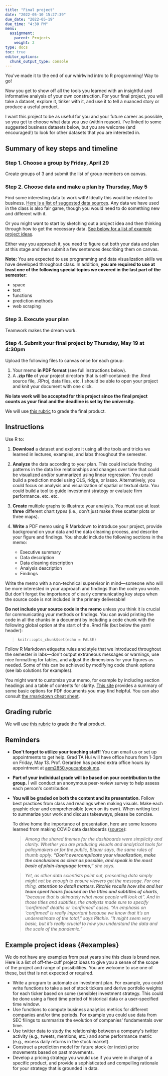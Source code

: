 ```yaml
---
title: "Final project"
date: "2022-05-10 15:27:39"
due_date: "2022-05-19"
due_time: "4:30 PM"
menu:
  assignment:
    parent: Projects
    weight: 2
type: docs
toc: true
editor_options: 
  chunk_output_type: console
---
```


You've made it to the end of our whirlwind intro to R programming! Way to go!

Now you get to show off all the tools you learned with an insightful and informative analysis of your own construction. For your final project, you will take a dataset, explore it, tinker with it, and use it to tell a nuanced story or produce a useful product.

I want this project to be as useful for you and your future career as possible, so you get to choose what data you use (within reason). I've linked to some suggested business datasets below, but you are welcome (and encouraged!) to look for other datasets that you are interested in.


## Summary of key steps and timeline

### Step 1. Choose a group by Friday, April 29

Create groups of 3 and submit the list of group members on canvas.

### Step 2. Choose data and make a plan by Thursday, May 5

Find some interesting data to work with! Ideally this would be related to business. [Here is a list of suggested data sources](/resource/data/). Any data we have used in the class is also fair game, though you would need to do something new and different with it.

Or you might want to start by sketching out a project idea and then thinking through how to get the necessary data. [See below for a list of example project ideas](#examples).

Either way you approach it, you need to figure out both your data and plan at this stage and then submit a few sentences describing them on canvas.

**Note:** You are expected to use programming and data visualization skills we have developed throughout class. In addition, **you are required to use at least one of the following special topics we covered in the last part of the semester**:

- space
- text
- functions
- prediction methods
- web scraping

### Step 3. Execute your plan

Teamwork makes the dream work.

### Step 4. Submit your final project by Thursday, May 19 at 4:30pm

Upload the following files to canvas once for each group:

1. Your memo **in PDF format** (see full instructions below).
2. A **.zip file** of your project directory that is self-contained: the .Rmd source file, .RProj, data files, etc. I should be able to open your project and knit your document with one click.

**No late work will be accepted for this project since the final project counts as your final and the deadline is set by the university.**

We will use [this rubric](final-project-rubric.xlsx) to grade the final product.


## Instructions

Use R to:

1. **Download** a dataset and explore it using all the tools and tricks we learned in lectures, examples, and labs throughout the semester.

2. **Analyze** the data according to your plan. This could include finding patterns in the data like relationships and changes over time that could be visualized and/or summarized using linear regression. You could build a prediction model using OLS, ridge, or lasso. Alternatively, you could focus on analysis and visualization of spatial or textual data. You could build a tool to guide investment strategy or evaluate firm performance. etc. etc.

3. **Create** multiple graphs to illustrate your analysis. You must use at least **three** different chart *types* (i.e., don't just make three scatter plots or three maps).

4. **Write** a PDF memo using R Markdown to introduce your project, provide background on your data and the data cleaning process, and describe your figure and findings. You should include the following sections in the memo:

    - Executive summary
    - Data description
    - Data cleaning description
    - Analysis description
    - Findings

  Write the memo with a non-technical supervisor in mind—someone who will be more interested in your approach and findings than the code you wrote. But don't forget the importance of clearly communicating key steps when the source code is not included in the primary deliverable!
  
  **Do not include your source code in the memo** unless you think it is crucial for communicating your methods or findings. You can avoid printing the code in all the chunks in a document by including a code chunk with the following global option at the start of the .Rmd file (but below the yaml header):
  
> ```
> knitr::opts_chunk$set(echo = FALSE)
> ```

  Follow R Markdown etiquette rules and style that we introduced throughout the semester in labs—don't output extraneous messages or warnings, use nice formatting for tables, and adjust the dimensions for your figures as needed. Some of this can be achieved by modifying code chunk options (see lab solutions for examples).
  
  You might want to customize your memo, for example by including section headings and a table of contents for clarity. [This site](https://bookdown.org/yihui/rmarkdown/pdf-document.html) provides a summary of some basic options for PDF documents you may find helpful. You can also consult [the rmarkdown cheat sheet](https://raw.githubusercontent.com/rstudio/cheatsheets/main/rmarkdown.pdf).


## Grading rubric

We will use [this rubric](final-project-rubric.xlsx) to grade the final product.


## Reminders
- **Don't forget to utilize your teaching staff!** You can email us or set up appointments to get help. Grad TA Hui will have office hours from 1-3pm on Friday, May 13. Prof. Gerarden has posted extra office hours by appointment at [aem2850.youcanbook.me](https://aem2850.youcanbook.me).
- **Part of your individual grade will be based on your contribution to the group.** I will conduct an anonymous peer-review survey to help assess each person's contribution.
- **You will be graded on both the content and its presentation.** Follow best practices from class and readings when making visuals. Make each graphic clear and comprehensible (even on its own). When writing text to summarize your work and discuss takeaways, please be concise.

  To drive home the importance of presentation, here are some lessons learned from making COVID data dashboards ([source](https://flowingdata.com/2022/04/06/lessons-learned-from-making-covid-dashboards/)):

  > *Among the shared themes for the dashboards were simplicity and clarity. Whether you are producing visuals and analytical tools for policymakers or for the public, Blauer says, the same rules of thumb apply. **“Don’t overcomplicate your visualization, make the conclusions as clear as possible, and speak in the most basic of plain-language terms,”** she says.*

  > *Yet, as other data scientists point out, presenting data simply might not be enough to ensure viewers get the message. For one thing, **attention to detail matters. Ritchie recalls how she and her team spent hours focused on the titles and subtitles of charts**, “because that is ultimately what most people will look at”. And in those titles and subtitles, the analysts made sure to specify ‘confirmed’ deaths or ‘confirmed’ cases. “An emphasis on ‘confirmed’ is really important because we know that it’s an underestimate of the total,” says Ritchie. “It might seem very basic, but it’s really crucial to how you understand the data and the scale of the pandemic.”*


## Example project ideas {#examples}

We do not have any examples from past years sine this class is brand new. Here is a list of off-the-cuff project ideas to give you a sense of the scope of the project and range of possibilities. You are welcome to use one of these, but that is not expected or required.

- Write a program to automate an investment plan. For example, you could write functions to take a set of stock tickers and derive portfolio weights for each ticker based on some (sensible) investment strategy. This could be done using a fixed time period of historical data or a user-specified time window.
- Use functions to compute business analytics metrics for different companies and/or time periods. For example you could use data from SEC filings to summarize the evolution of companies' fundamentals over time.
- Use twitter data to study the relationship between a company's twitter activity (e.g., tweets, mentions, etc.) and some performance metric (e.g., excess daily returns in the stock market).
- Construct a prediction model for future stock (or index) price movements based on past movements.
- Develop a pricing strategy you would use if you were in charge of a specific product, and provide a sophisticated and compelling rationale for your strategy that is grounded in data.
